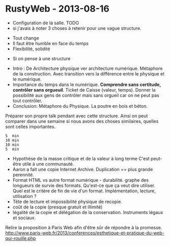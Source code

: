 # RustyWeb - 2013-08-16


* Configuration de la salle. TODO
* si j'avais à noter 3 choses à retenir pour une vague structure.  
 - Tout change
 - Il faut être humble en face du temps
 - Flexibilité, solidité
* Si on pense à une structure
 - Intro : De Architecture physique ver architecture numérique. Métaphore de la construction. Avec transition vers la différence entre le physique et le numérique.
 - Importance du temps dans le numérique. **Comprendre sans certitude, contrôler sans orgueuil**. Ticket de Caisse (valeur, temps). Donner la possibilité aux gens de contrôler mais sans orgueil car on ne peut pas tout contrôler.
 - Conclusion: Métaphore du Physique. La poutre en bois et béton.


Préparer son propre talk pendant avec cette structure. 
Ainsi on peut comparer dans une semaine si nous avons des choses similaires, quelles sont celles importantes.

	5  min 
	10 min
	10 min
	5  min


* Hypothèse de la masse critique et de la valeur à long terme
 C'est peut-être utile à une communauté.
* Aaron a fait une copie Internet Archive. Duplication == plus grande perennité.
* Format HTML vs autre format numérique - durabilité.
 graphe des longueurs de survie des formats. Qu'est-ce que ça veut dire utiliser. Quel est le critère de fin de vie d'un format. Implémentation, lecture, utilisation ?
* Tête de lecture et impossibilité physique de recopie.
* coût de la copie (presque gratuit et illimité)
* légalité de la copie et délégation de la conservation. Instruments légaux et sociaux.


Relire la proposition à Paris Web afin d'être sûr de répondre à la promesse.
http://www.paris-web.fr/2013/conferences/esthetique-et-pratique-du-web-qui-rouille.php
